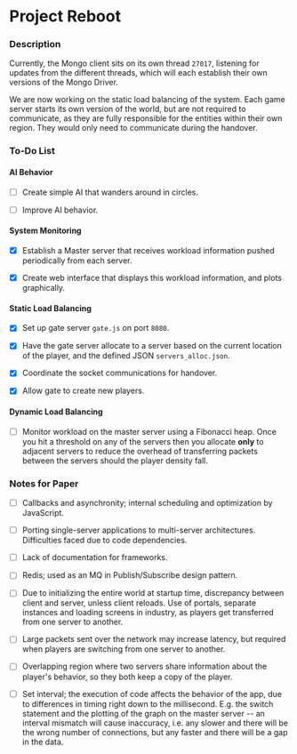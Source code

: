 # Project Reboot
### Description
Currently, the Mongo client sits on its own thread `27017`, listening for updates from the different threads, which will each establish their own versions of the Mongo Driver.

We are now working on the static load balancing of the system. Each game server starts its own version of the world, but are not required to communicate, as they are fully responsible for the entities within their own region. They would only need to communicate during the handover.

### To-Do List
#### AI Behavior
- [ ] Create simple AI that wanders around in circles.

- [ ] Improve AI behavior.

#### System Monitoring
- [x] Establish a Master server that receives workload information pushed periodically from each server.

- [x] Create web interface that displays this workload information, and plots graphically.

#### Static Load Balancing
- [x] Set up gate server `gate.js` on port `8080`.

- [x] Have the gate server allocate to a server based on the current location of the player, and the defined JSON `servers_alloc.json`.

- [x] Coordinate the socket communications for handover.

- [x] Allow gate to create new players.

#### Dynamic Load Balancing
- [ ] Monitor workload on the master server using a Fibonacci heap. Once you hit a threshold on any of the servers then you allocate __only__ to adjacent servers to reduce the overhead of transferring packets between the servers should the player density fall.

### Notes for Paper
- [ ] Callbacks and asynchronity; internal scheduling and optimization by JavaScript.

- [ ] Porting single-server applications to multi-server architectures. Difficulties faced due to code dependencies.

- [ ] Lack of documentation for frameworks.

- [ ] Redis; used as an MQ in Publish/Subscribe design pattern.

- [ ] Due to initializing the entire world at startup time, discrepancy between client and server, unless client reloads. Use of portals, separate instances and loading screens in industry, as players get transferred from one server to another.

- [ ] Large packets sent over the network may increase latency, but required when players are switching from one server to another.

- [ ] Overlapping region where two servers share information about the player's behavior, so they both keep a copy of the player.

- [ ] Set interval; the execution of code affects the behavior of the app, due to differences in timing right down to the millisecond. E.g. the switch statement and the plotting of the graph on the master server -- an interval mismatch will cause inaccuracy, i.e. any slower and there will be the wrong number of connections, but any faster and there will be a gap in the data.
